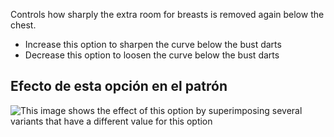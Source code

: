 Controls how sharply the extra room for breasts is removed again below the chest.

- Increase this option to sharpen the curve below the bust darts
- Decrease this option to loosen the curve below the bust darts

## Efecto de esta opción en el patrón

![This image shows the effect of this option by superimposing several variants that have a different value for this option](simone_contour_sample.svg "Effect of this option on the pattern")
